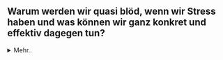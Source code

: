 ## Warum werden wir quasi blöd, wenn wir Stress haben und was können wir ganz konkret und effektiv dagegen tun?

<details>
   <summary>Mehr..</summary>
Unser Gehirn hat einen eingebauten Schutzmechanismus, der greift, sobald unser System unter zuviel Stress steht:
Der präfrontale Cortex schaltet quasi ab und überlässt unserem Fight-Flight-Freeze System die Kontrolle.

Das sympathische Nervensystem versetzt den Körper in Alarmbereitschaft durch Erhöhung des Blutdrucks, Verstärkung des Stoffwechsels und der Nutzung von Kohlenhydraten, damit das Gehirn und die Muskeln schnellstmöglich versorgt werden.
Adrenalin und Noradrenalin werden ausgeschüttet.

Von der Amygdala ausgehend wird zunächst vom Hypothalamus ein Botenstoff freigesetzt, der die Hirnanhangdrüse veranlasst, einen weiteren Neurotransmitter auszuschütten, der über die Blutbahn zur Nebenniere gelangt.
Zusätzlich schüttet die Nebenniere außerdem das Stresshormon Cortisol aus.

Da das frontoparietale Netzwerk entscheidend für unsere Fähigkeit ist, unser Verhalten zielorientiert zu koordinieren, steht bei der "Abschaltung" des Netzwerkes bzw. der Priorisierung des Alarmsystems genau diese Fähigkeit nicht zur Verfügung. Wir können also keine auf sorgfältiger Überlegung basierenden Entscheidungen treffen, unsere Logik ist sozusagen auf Eis gelegt solange der Überlebensmodus greift.

Dieser Mechanismus ist sehr nützlich und lebenswichtig, wenn wir einer echten Bedrohung gegenüberstehen, die wir bekämpfen müssen, vor der wir flüchten, oder uns zumindest tot stellen können. Bei Stressoren jedoch, die unser heutiger Alltag so oft für uns bereit hält - Meetingmarathons, ständige Erreichbarkeit, Konflikte und Arbeit ohne gehirngerechte Pausen - wird dieser Mechansimus ständig aktiviert und wir werden entscheidungsunfähig und reagieren nur noch anstatt in eine überlegte Reaktion zu gehen. Wir werden quasi dumm unter Dauerstress.

Was können wir nun dagegen tun? Die hier vorgestellten Brain- und Bodyhacks helfen uns dabei, sowohl Dauerstress zu vermeiden und unseren schnelllebigen Alltag gehirngerecht zu gestalten, als auch in anspruchsvollen Situationen besonnen zu reagieren.
</details>
